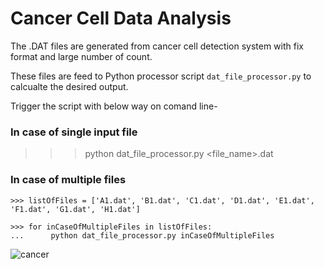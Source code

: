 # Cancer Cell Data Analysis

The .DAT files are generated from cancer cell detection system with fix format and large number of count.

These files are feed to Python processor script `dat_file_processor.py` to calcualte the desired output.

Trigger the script with below way on comand line- 

### In case of single input file 
>>> python dat_file_processor.py <file_name>.dat

### In case of multiple files 
```
>>> listOfFiles = ['A1.dat', 'B1.dat', 'C1.dat', 'D1.dat', 'E1.dat', 'F1.dat', 'G1.dat', 'H1.dat']

>>> for inCaseOfMultipleFiles in listOfFiles:
...      python dat_file_processor.py inCaseOfMultipleFiles
```
![cancer](https://user-images.githubusercontent.com/31859032/44418693-b2e79900-a596-11e8-80b6-68217acfe6a7.jpg)
